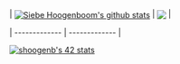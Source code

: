 
| <a href="https://github.com/anuraghazra/github-readme-stats"><img align="center" src="https://github-readme-stats.vercel.app/api?username=darthumbris&count_private=true&show_icons=true&theme=tokyonight&line_height=35" alt="Siebe Hoogenboom's github stats" /></a> | <a href="https://github.com/anuraghazra/github-readme-stats"><img align="center" src="https://github-readme-stats.vercel.app/api/top-langs/?username=darthumbris&count_private=true&show_icons=true&theme=tokyonight&hide_title=true" /></a> |

| ------------- | ------------- |

[![shoogenb's 42 stats](https://badge42.vercel.app/api/v2/cl57wqw0f005609l7sxisxcpb/stats?cursusId=21&coalitionId=59)](https://github.com/JaeSeoKim/badge42)

